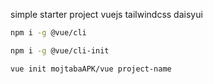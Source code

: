 simple starter project vuejs tailwindcss daisyui

``` bash
npm i -g @vue/cli
```

``` bash
npm i -g @vue/cli-init
```

``` bash
vue init mojtabaAPK/vue project-name
```
